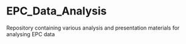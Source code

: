 # EPC_Data_Analysis
Repository containing various analysis and presentation materials for analysing EPC data
